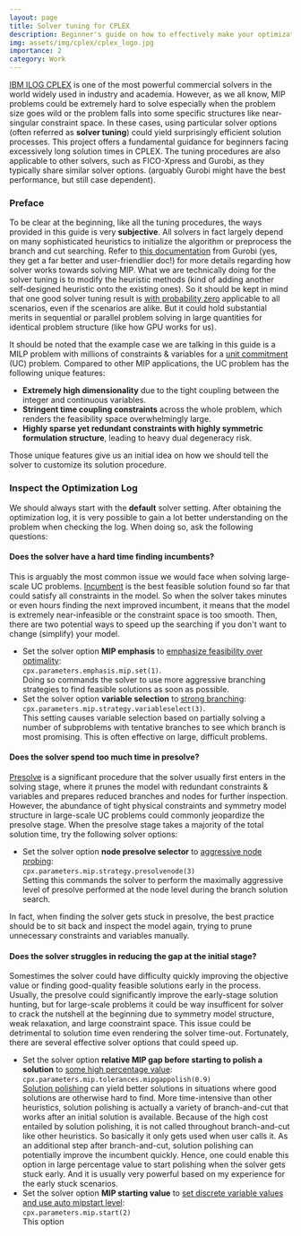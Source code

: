 ```yaml
---
layout: page
title: Solver tuning for CPLEX
description: Beginner's guide on how to effectively make your optimization solver a pro
img: assets/img/cplex/cplex_logo.jpg
importance: 2
category: Work
---
```


[IBM ILOG CPLEX](https://www.ibm.com/products/ilog-cplex-optimization-studio) is one of the most powerful commercial solvers in the world widely used in industry and academia. However, as we all know, <span class="dashed-popover" data-toggle="popover" data-placement="top" title="Mixed-Integer Programming">MIP</span> problems could be extremely hard to solve especially when the problem size goes wild or the problem falls into some specific structures like near-singular constraint space. In these cases, using particular solver options (often referred as <b>solver tuning</b>) could yield surprisingly efficient solution processes. This project offers a fundamental guidance for beginners facing excessively long solution times in CPLEX. The tuning procedures are also applicable to other solvers, such as FICO-Xpress and Gurobi, as they typically share similar solver options. (arguably Gurobi might have the best performance, but still case dependent).

### Preface

To be clear at the beginning, like all the tuning procedures, the ways provided in this guide is very <b>subjective</b>. All solvers in fact largely depend on many sophisticated heuristics to initialize the algorithm or preprocess the branch and cut searching. Refer to [this documentation](https://www.gurobi.com/resources/mixed-integer-programming-mip-a-primer-on-the-basics/) from Gurobi (yes, they get a far better and user-friendlier doc!) for more details regarding how solver works towards solving MIP. What we are technically doing for the solver tuning is to modify the heuristic methods (kind of adding another self-designed heuristic onto the existing ones). So it should be kept in mind that one good solver tuning result is <u>with probability zero</u> applicable to all scenarios, even if the scenarios are alike. But it could hold substantial merits in sequential or parallel problem solving in large quantities for identical problem structure (like how GPU works for us). 

It should be noted that the example case we are talking in this guide is a <span class="dashed-popover" data-toggle="popover" data-placement="top" title="Mixed-Integer Linear Programming">MILP</span> problem with millions of constraints & variables for a [unit commitment](https://en.wikipedia.org/wiki/Unit_commitment_problem_in_electrical_power_production) (UC) problem. Compared to other MIP applications, the UC problem has the following unique features:
- <b>Extremely high dimensionality</b> due to the tight coupling between the integer and continuous variables.
- <b>Stringent time coupling constraints</b> across the whole problem, which renders the feasibility space overwhelmingly large.
- <b>Highly sparse yet redundant constraints with highly symmetric formulation structure</b>, leading to heavy dual degeneracy risk.

Those unique features give us an initial idea on how we should tell the solver to customize its solution procedure.

### Inspect the Optimization Log

We should always start with the <b>default</b> solver setting. After obtaining the optimization log, it is very possible to gain a lot better understanding on the problem when checking the log. When doing so, ask the following questions:

#### Does the solver have a hard time finding incumbents?

This is arguably the most common issue we would face when solving large-scale UC problems. [Incumbent](https://www.ibm.com/docs/en/cofz/12.9.0?topic=optimizer-when-integer-solution-is-found-incumbent) is the best feasible solution found so far that could satisfy all constraints in the model. So when the solver takes minutes or even hours finding the next improved incumbent, it means that the model is extremely near-infeasible or the constraint space is too smooth. Then, there are two potential ways to speed up the searching if you don't want to change (simplify) your model.

- Set the solver option <b>MIP emphasis</b> to <u>emphasize feasibility over optimality</u>:<br> 
  `cpx.parameters.emphasis.mip.set(1)`.<br> 
  Doing so commands the solver to use more aggressive branching strategies to find feasible solutions as soon as possible.
- Set the solver option <b>variable selection</b> to <u>strong branching</u>:<br> 
  `cpx.parameters.mip.strategy.variableselect(3)`.<br> 
  This setting causes variable selection based on partially solving a number of subproblems with tentative branches to see which branch is most promising. This is often effective on large, difficult problems.

#### Does the solver spend too much time in presolve?

[Presolve](https://support.gurobi.com/hc/en-us/articles/360024738352-How-does-presolve-work) is a significant procedure that the solver usually first enters in the solving stage, where it prunes the model with redundant constraints & variables and prepares reduced branches and nodes for further inspection. However, the abundance of tight physical constraints and symmetry model structure in large-scale UC problems could commonly jeopardize the presolve stage. When the presolve stage takes a majority of the total solution time, try the following solver options:

- Set the solver option <b>node presolve selector</b> to <u>aggressive node probing</u>:<br>
  `cpx.parameters.mip.strategy.presolvenode(3)`<br>
  Setting this commands the solver to perform the maximally aggressive level of presolve performed at the node level during the branch solution search.
  
In fact, when finding the solver gets stuck in presolve, the best practice should be to sit back and inspect the model again, trying to prune unnecessary constraints and variables manually.
  
#### Does the solver struggles in reducing the gap at the initial stage?

Somestimes the solver could have difficulty quickly improving the objective value or finding good-quality feasible solutions early in the process. Usually, the presolve could significantly improve the early-stage solution hunting, but for large-scale problems it could be way insufficent for solver to crack the nutshell at the beginning due to symmetry model structure, weak relaxation, and large coonstraint space. This issue could be detrimental to solution time even rendering the solver time-out. Fortunately, there are several effective solver options that could speed up.

- Set the solver option <b>relative MIP gap before starting to polish a solution</b> to <u>some high percentage value</u>:<br>
  `cpx.parameters.mip.tolerances.mipgappolish(0.9)`<br>
  [Solution polishing](https://www.ibm.com/docs/en/icos/22.1.1?topic=heuristics-solution-polishing) can yield better solutions in situations where good solutions are otherwise hard to find. More time-intensive than other heuristics, solution polishing is actually a variety of branch-and-cut that works after an initial solution is available. Because of the high cost entailed by solution polishing, it is not called throughout branch-and-cut like other heuristics. So basically it only gets used when user calls it. As an additional step after branch-and-cut, solution polishing can potentially improve the incumbent quickly. Hence, one could enable this option in large percentage value to start polishing when the solver gets stuck early. And it is usually very powerful based on my experience for the early stuck scenarios.
- Set the solver option <b>MIP starting value</b> to <u>set discrete variable values and use auto mipstart level</u>:<br>
  `cpx.parameters.mip.start(2)`<br>
  This option 
